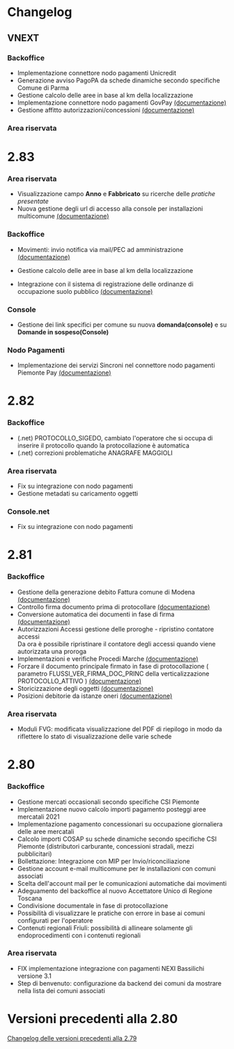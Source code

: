 # Changelog

## VNEXT

### Backoffice

- Implementazione connettore nodo pagamenti Unicredit
- Generazione avviso PagoPA da schede dinamiche secondo specifiche Comune di Parma
- Gestione calcolo delle aree in base al km della localizzazione
- Implementazione connettore nodo pagamenti GovPay
   [(documentazione)](./configurazione/nodo-pagamenti/govpay.md)
- Gestione affitto autorizzazioni/concessioni
   [(documentazione)](./configurazione/autorizzazioni-concessioni/README.md)

### Area riservata

# 2.83

### Area riservata
- Visualizzazione campo **Anno** e **Fabbricato** su ricerche delle *pratiche presentate*
- Nuova gestione degli url di accesso alla console per installazioni multicomune
   [(documentazione)](./configurazione/area-riservata/url-accesso-console/README.md)

### Backoffice
- Movimenti: invio notifica via mail/PEC ad amministrazione
   [(documentazione)](./configurazione/movimenti-notifiche-mailservice/README.md)
   
- Gestione calcolo delle aree in base al km della localizzazione   
- Integrazione con il sistema di registrazione delle ordinanze di occupazione suolo pubblico
   [(documentazione)](./configurazione/ordinanze/modena/README.md)

### Console
- Gestione dei link specifici per comune su nuova **domanda(console)** e su **Domande in sospeso(Console)**
### Nodo Pagamenti

- Implementazione dei servizi Sincroni nel connettore nodo pagamenti Piemonte Pay
   [(documentazione)](./configurazione/nodo-pagamenti/README.md)

# 2.82

### Backoffice

- (.net) PROTOCOLLO_SIGEDO, cambiato l'operatore che si occupa di inserire il protocollo quando la protocollazione è automatica
- (.net) correzioni problematiche ANAGRAFE MAGGIOLI

### Area riservata

- Fix su integrazione con nodo pagamenti
- Gestione metadati su caricamento oggetti

### Console.net

- Fix su integrazione con nodo pagamenti


# 2.81
### Backoffice
- Gestione della generazione debito Fattura comune di Modena
   [(documentazione)](./configurazione/calcolo-cosap/README.md)
- Controllo firma documento prima di protocollare
   [(documentazione)](./configurazione/protocollazione/protocollo_attivo.md)
- Conversione automatica dei documenti in fase di firma
    [(documentazione)](./configurazione/firma-digitale/conversione-automatica-pdf-firma.md)
- Autorizzazioni Accessi gestione delle proroghe - ripristino contatore accessi   
  Da ora è possibile ripristinare il contatore degli accessi quando viene autorizzata una proroga
- Implementazioni e verifiche Procedi Marche
   [(documentazione)](./configurazione/procedimarche/README.md)
- Forzare il documento principale firmato in fase di protocollazione ( parametro FLUSSI_VER_FIRMA_DOC_PRINC della verticalizzazione PROTOCOLLO_ATTIVO )
   [(documentazione)](./configurazione/protocollazione/protocollo_attivo.md)
- Storicizzazione degli oggetti
   [(documentazione)](./configurazione/funzionalita-trasversali/README.md)
- Posizioni debitorie da istanze oneri
    [(documentazione)](./configurazione/gestione-istanze/posizioni-debitorie-istanzeoneri/README.md)

### Area riservata
- Moduli FVG: modificata visualizzazione del PDF di riepilogo in modo da riflettere lo stato di visualizzazione delle varie schede 


# 2.80

### Backoffice

- Gestione mercati occasionali secondo specifiche CSI Piemonte
- Implementazione nuovo calcolo importi pagamento posteggi aree mercatali 2021
- Implementazione pagamento concessionari su occupazione giornaliera delle aree mercatali
- Calcolo importi COSAP su schede dinamiche secondo specifiche CSI Piemonte (distributori carburante, concessioni stradali, mezzi pubblicitari)
- Bollettazione: Integrazione con MIP per Invio/riconciliazione
- Gestione account e-mail multicomune per le installazioni con comuni associati
- Scelta dell'account mail per le comunicazioni automatiche dai movimenti
- Adeguamento del backoffice al nuovo Accettatore Unico di Regione Toscana
- Condivisione documentale in fase di protocollazione
- Possibilità di visualizzare le pratiche con errore in base ai comuni configurati per l'operatore
- Contenuti regionali Friuli: possibilità di allineare solamente gli endoprocedimenti  con i contenuti regionali
 
### Area riservata

- FIX implementazione integrazione con pagamenti NEXI Bassilichi versione 3.1
- Step di benvenuto: configurazione da backend dei comuni da mostrare nella lista dei comuni associati


# Versioni  precedenti alla 2.80

[Changelog delle versioni precedenti alla 2.79](./risorse/versioni-precedenti.md) 

